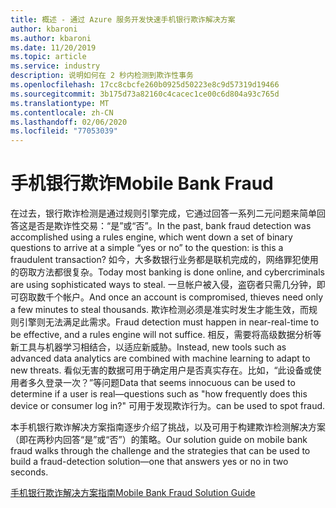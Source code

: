 ```yaml
---
title: 概述 - 通过 Azure 服务开发快速手机银行欺诈解决方案
author: kbaroni
ms.author: kbaroni
ms.date: 11/20/2019
ms.topic: article
ms.service: industry
description: 说明如何在 2 秒内检测到欺诈性事务
ms.openlocfilehash: 17cc8cbcfe260b0925d50223e8c9d57319d19466
ms.sourcegitcommit: 3b175d73a82160c4cacec1ce00c6d804a93c765d
ms.translationtype: MT
ms.contentlocale: zh-CN
ms.lasthandoff: 02/06/2020
ms.locfileid: "77053039"
---
```

# <a name="mobile-bank-fraud"></a><span data-ttu-id="aa241-103">手机银行欺诈</span><span class="sxs-lookup"><span data-stu-id="aa241-103">Mobile Bank Fraud</span></span>

<span data-ttu-id="aa241-104">在过去，银行欺诈检测是通过规则引擎完成，它通过回答一系列二元问题来简单回答这是否是欺诈性交易：“是”或“否”。</span><span class="sxs-lookup"><span data-stu-id="aa241-104">In the past, bank fraud detection was accomplished using a rules engine, which went down a set of binary questions to arrive at a simple “yes or no” to the question: is this a fraudulent transaction?</span></span> <span data-ttu-id="aa241-105">如今，大多数银行业务都是联机完成的，网络罪犯使用的窃取方法都很复杂。</span><span class="sxs-lookup"><span data-stu-id="aa241-105">Today most banking is done online, and cybercriminals are using sophisticated ways to steal.</span></span> <span data-ttu-id="aa241-106">一旦帐户被入侵，盗窃者只需几分钟，即可窃取数千个帐户。</span><span class="sxs-lookup"><span data-stu-id="aa241-106">And once an account is compromised, thieves need only a few minutes to steal thousands.</span></span> <span data-ttu-id="aa241-107">欺诈检测必须是准实时发生才能生效，而规则引擎则无法满足此需求。</span><span class="sxs-lookup"><span data-stu-id="aa241-107">Fraud detection must happen in near-real-time to be effective, and a rules engine will not suffice.</span></span> <span data-ttu-id="aa241-108">相反，需要将高级数据分析等新工具与机器学习相结合，以适应新威胁。</span><span class="sxs-lookup"><span data-stu-id="aa241-108">Instead, new tools such as advanced data analytics are combined with machine learning to adapt to new threats.</span></span> <span data-ttu-id="aa241-109">看似无害的数据可用于确定用户是否真实存在。比如，“此设备或使用者多久登录一次？”等问题</span><span class="sxs-lookup"><span data-stu-id="aa241-109">Data that seems innocuous can be used to determine if a user is real—questions such as "how frequently does this device or consumer log in?"</span></span> <span data-ttu-id="aa241-110">可用于发现欺诈行为。</span><span class="sxs-lookup"><span data-stu-id="aa241-110">can be used to spot fraud.</span></span>

<span data-ttu-id="aa241-111">本手机银行欺诈解决方案指南逐步介绍了挑战，以及可用于构建欺诈检测解决方案（即在两秒内回答“是”或“否”）的策略。</span><span class="sxs-lookup"><span data-stu-id="aa241-111">Our solution guide on mobile bank fraud walks through the challenge and the strategies that can be used to build a fraud-detection solution—one that answers yes or no in two seconds.</span></span>

[<span data-ttu-id="aa241-112">手机银行欺诈解决方案指南</span><span class="sxs-lookup"><span data-stu-id="aa241-112">Mobile Bank Fraud Solution Guide</span></span>](https://download.microsoft.com/download/0/1/5/0150425C-14C7-41F4-97EA-3DE57B678C51/IndSG_FraudDetection.pdf)
